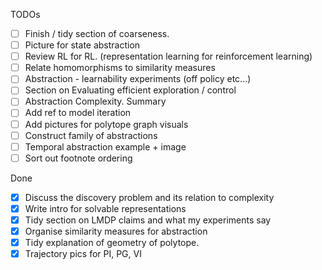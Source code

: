TODOs

* [ ] Finish / tidy section of coarseness.
* [ ] Picture for state abstraction
* [ ] Review RL for RL. (representation learning for reinforcement learning)
* [ ] Relate homomorphisms to similarity measures
* [ ] Abstraction - learnability experiments (off policy etc...)
* [ ] Section on Evaluating efficient exploration / control
* [ ] Abstraction Complexity. Summary
* [ ] Add ref to model iteration
* [ ] Add pictures for polytope graph visuals
* [ ] Construct family of abstractions
* [ ] Temporal abstraction example + image
* [ ] Sort out footnote ordering

Done

* [x] Discuss the discovery problem and its relation to complexity
* [x] Write intro for solvable representations
* [x] Tidy section on LMDP claims and what my experiments say
* [x] Organise similarity measures for abstraction
* [x] Tidy explanation of geometry of polytope.
* [x] Trajectory pics for PI, PG, VI
